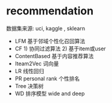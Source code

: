 #  recommendation 
  数据集来源:  uci, kaggle , sklearn
- LFM    基于邻域个性化召回算法
- CF      1) 协同过滤算法     2) 基于item或user
- ContentBased   基于内容推荐算法
- Iteam2Vec     词向量
- LR         线性回归
- PR  personal rank    个性排名
- Tree  决策树
- WD     排序模型     wide and deep

